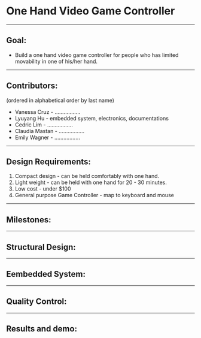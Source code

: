 # One Hand Video Game Controller
---
## Goal:
  * Build a one hand video game controller for people who has limited movability in one of his/her hand.
---
## Contributors:
(ordered in alphabetical order by last name)
  * Vanessa Cruz  - .................
  * Lyuyang Hu    - embedded system, electronics, documentations
  * Cedric Lim    - .................
  * Claudia Mastan  - .................
  * Emily Wagner  - .................
---
## Design Requirements:
  1. Compact design  - can be held comfortably with one hand.
  2. Light weight    - can be held with one hand for 20 - 30 minutes.
  3. Low cost        - under $100
  4. General purpose Game Controller  - map to keyboard and mouse
---
## Milestones:
---
## Structural Design:
---
## Eembedded System:
---
## Quality Control:
---
## Results and demo:

